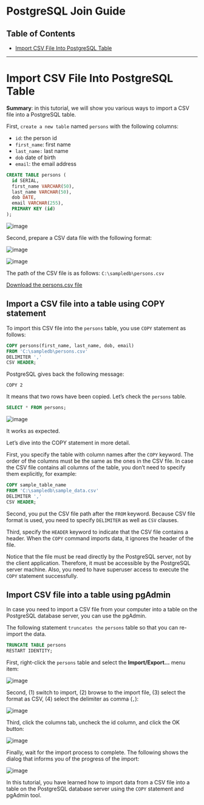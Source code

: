 # PostgreSQL Join Guide

## Table of Contents
- [Import CSV File Into PostgreSQL Table](#import-csv-file-into-postgresql-table)

---

# Import CSV File Into PostgreSQL Table

**Summary**: in this tutorial, we will show you various ways to import a CSV file into a PostgreSQL table.

First, `create a new table` named `persons` with the following columns:

- `id`: the person id
- `first_name`: first name
- `last_name:` last name
- `dob` date of birth
- `email`: the email address

```sql
CREATE TABLE persons (
  id SERIAL,
  first_name VARCHAR(50),
  last_name VARCHAR(50),
  dob DATE,
  email VARCHAR(255),
  PRIMARY KEY (id)
);
```

![image](https://github.com/user-attachments/assets/a284edf7-3e32-4002-89f4-2f1cca63310f)

Second, prepare a CSV data file with the following format:

![image](https://github.com/user-attachments/assets/48deb183-e35d-4a54-a1a2-d9842eb8b6e8)

![image](https://github.com/user-attachments/assets/dcc4f2c8-b435-4fd2-834f-c741b74e934b)

The path of the CSV file is as follows: `C:\sampledb\persons.csv`

[Download the persons.csv file](https://github.com/agungwahyuprayogo/PostgreSQL-using-DVD-Rental-database/blob/main/009%20import%20or%20export/persons.csv)

## Import a CSV file into a table using COPY statement

To import this CSV file into the `persons` table, you use `COPY` statement as follows:

```sql
COPY persons(first_name, last_name, dob, email)
FROM 'C:\sampledb\persons.csv'
DELIMITER ','
CSV HEADER;
```

PostgreSQL gives back the following message:

```
COPY 2
```

It means that two rows have been copied. Let’s check the `persons` table.

```sql
SELECT * FROM persons;
```

![image](https://github.com/user-attachments/assets/d873bb0d-e5c6-4faa-9aaa-5caa2659cf53)

It works as expected.

Let’s dive into the COPY statement in more detail.

First, you specify the table with column names after the `COPY` keyword. The order of the columns must be the same as the ones in the CSV file. In case the CSV file contains all columns of the table, you don’t need to specify them explicitly, for example:

```sql
COPY sample_table_name
FROM 'C:\sampledb\sample_data.csv'
DELIMITER ','
CSV HEADER;
```

Second, you put the CSV file path after the `FROM` keyword. Because CSV file format is used, you need to specify `DELIMITER` as well as `CSV` clauses.

Third, specify the `HEADER` keyword to indicate that the CSV file contains a header. When the `COPY` command imports data, it ignores the header of the file.

Notice that the file must be read directly by the PostgreSQL server, not by the client application. Therefore, it must be accessible by the PostgreSQL server machine. Also, you need to have superuser access to execute the `COPY` statement successfully.

## Import CSV file into a table using pgAdmin

In case you need to import a CSV file from your computer into a table on the PostgreSQL database server, you can use the pgAdmin.

The following statement `truncates the` `persons` table so that you can re-import the data.

```sql
TRUNCATE TABLE persons
RESTART IDENTITY;
```

First, right\-click the `persons` table and select the **Import/Export…** menu item:

![image](https://github.com/user-attachments/assets/926c3b8c-cdb5-4e18-b966-5d83b2f9eabe)

Second, (1\) switch to import, (2\) browse to the import file, (3\) select the format as CSV, (4\) select the delimiter as comma (`,`):

![image](https://github.com/user-attachments/assets/e3279ef5-5b09-4249-998d-b2a22c5cf829)

Third, click the columns tab, uncheck the id column, and click the OK button:

![image](https://github.com/user-attachments/assets/66953ef1-06b3-4d68-9b5a-34ed3dca487a)

Finally, wait for the import process to complete. The following shows the dialog that informs you of the progress of the import:

![image](https://github.com/user-attachments/assets/d2270492-d6fb-404d-a7b9-e9d40c0a28c2)

In this tutorial, you have learned how to import data from a CSV file into a table on the PostgreSQL database server using the `COPY` statement and pgAdmin tool.
